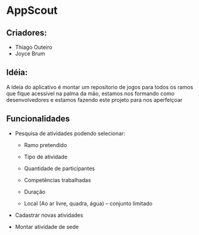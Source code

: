 # AppScout

## Criadores:
- Thiago Outeiro
- Joyce Brum

## Idéia:

A ideia do aplicativo é montar um repositorio de jogos para todos os ramos que fique acessivel na palma da mão, estamos nos formando como desenvolvedores e estamos fazendo este projeto para nos aperfeiçoar 

## Funcionalidades

- Pesquisa de atividades podendo selecionar:

    - Ramo pretendido

    - Tipo de atividade

    - Quantidade de participantes

    - Competências trabalhadas

    - Duração

    - Local (Ao ar livre, quadra, água) – conjunto limitado

- Cadastrar novas atividades

- Montar atividade de sede
